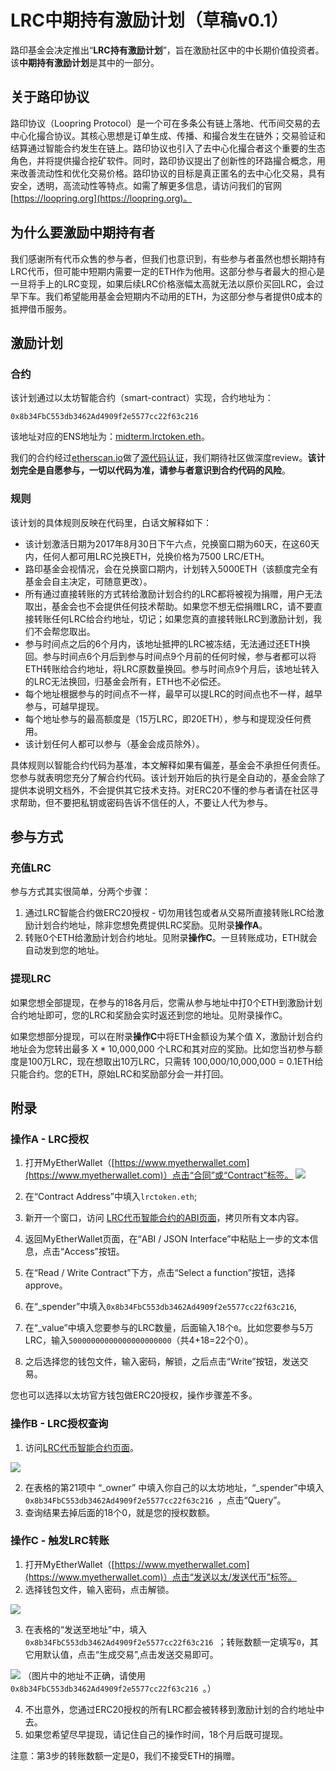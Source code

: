 # LRC中期持有激励计划（草稿v0.1）

路印基金会决定推出“**LRC持有激励计划**”，旨在激励社区中的中长期价值投资者。该**中期持有激励计划**是其中的一部分。

## 关于路印协议
路印协议（Loopring Protocol）是一个可在多条公有链上落地、代币间交易的去中心化撮合协议。其核心思想是订单生成、传播、和撮合发生在链外；交易验证和结算通过智能合约发生在链上。路印协议也引入了去中心化撮合者这个重要的生态角色，并将提供撮合挖矿软件。同时，路印协议提出了创新性的环路撮合概念，用来改善流动性和优化交易价格。路印协议的目标是真正匿名的去中心化交易，具有安全，透明，高流动性等特点。如需了解更多信息，请访问我们的官网 [https://loopring.org](https://loopring.org)。

## 为什么要激励中期持有者

我们感谢所有代币众售的参与者，但我们也意识到，有些参与者虽然也想长期持有LRC代币，但可能中短期内需要一定的ETH作为他用。这部分参与者最大的担心是一旦将手上的LRC变现，如果后续LRC价格涨幅太高就无法以原价买回LRC，会过早下车。我们希望能用基金会短期内不动用的ETH，为这部分参与者提供0成本的抵押借币服务。

## 激励计划

### 合约
该计划通过以太坊智能合约（smart-contract）实现，合约地址为：

    0x8b34FbC553db3462Ad4909f2e5577cc22f63c216

该地址对应的ENS地址为：[midterm.lrctoken.eth](https://etherscan.io/address/midterm.lrctoken.eth)。
    
我们的合约经过[etherscan.io](https://etherscan.io/address/midterm.lrctoken.eth#code)做了[源代码认证](https://etherscan.io/address/midterm.lrctoken.eth#code)，我们期待社区做深度review。**该计划完全是自愿参与，一切以代码为准，请参与者意识到合约代码的风险**。

### 规则
该计划的具体规则反映在代码里，白话文解释如下：

- 该计划激活日期为2017年8月30日下午六点，兑换窗口期为60天，在这60天内，任何人都可用LRC兑换ETH，兑换价格为7500 LRC/ETH。
- 路印基金会视情况，会在兑换窗口期内，计划转入5000ETH（该额度完全有基金会自主决定，可随意更改）。
- 所有通过直接转账的方式转给激励计划合约的LRC都将被视为捐赠，用户无法取出，基金会也不会提供任何技术帮助。如果您不想无偿捐赠LRC，请不要直接转账任何LRC给合约地址，切记；如果您真的直接转账LRC到激励计划，我们不会帮您取出。
- 参与时间点之后的6个月内，该地址抵押的LRC被冻结，无法通过还ETH换回。参与时间点6个月后到参与时间点9个月前的任何时候，参与者都可以将ETH转账给合约地址，将LRC原数量换回。参与时间点9个月后，该地址转入的LRC无法换回，归基金会所有，ETH也不必偿还。
- 每个地址根据参与的时间点不一样，最早可以提LRC的时间点也不一样，越早参与，可越早提现。
- 每个地址参与的最高额度是（15万LRC，即20ETH），参与和提现没任何费用。
- 该计划任何人都可以参与（基金会成员除外）。

具体规则以智能合约代码为基准，本文解释如果有偏差，基金会不承担任何责任。您参与就表明您充分了解合约代码。该计划开始后的执行是全自动的，基金会除了提供本说明文档外，不会提供其它技术支持。对ERC20不懂的参与者请在社区寻求帮助，但不要把私钥或密码告诉不信任的人，不要让人代为参与。

## 参与方式

### 充值LRC

参与方式其实很简单，分两个步骤：

1. 通过LRC智能合约做ERC20授权 - 切勿用钱包或者从交易所直接转账LRC给激励计划合约地址，除非您想免费提供LRC奖励。见附录**操作A**。
2. 转账0个ETH给激励计划合约地址。见附录**操作C**。一旦转账成功，ETH就会自动发到您的地址。

### 提现LRC

如果您想全部提现，在参与的18各月后，您需从参与地址中打0个ETH到激励计划合约地址即可，您的LRC和奖励会实时返还到您的地址。见附录操作C。

如果您想部分提现，可以在附录**操作C**中将ETH金额设为某个值 X，激励计划合约地址会为您转出最多 X * 10,000,000 个LRC和其对应的奖励。比如您当初参与额度是100万LRC，现在想取出10万LRC，只需转 100,000/10,000,000 = 0.1ETH给只能合约。您的ETH，原始LRC和奖励部分会一并打回。


## 附录

### 操作A - LRC授权

1. 打开MyEtherWallet（[https://www.myetherwallet.com](https://www.myetherwallet.com)）点击“合同”或“Contract”标签。
![](images/1.jpg)


2. 在“Contract Address”中填入`lrctoken.eth`;
3. 新开一个窗口，访问 [LRC代币智能合约的ABI页面](http://api.etherscan.io/api?module=contract&action=getabi&address=0xef68e7c694f40c8202821edf525de3782458639f&format=raw)，拷贝所有文本内容。
4. 返回MyEtherWallet页面，在“ABI / JSON Interface”中粘贴上一步的文本信息，点击“Access”按钮。
5. 在“Read / Write Contract”下方，点击“Select a function”按钮，选择approve。
6. 在“_spender”中填入`0x8b34FbC553db3462Ad4909f2e5577cc22f63c216`,
7. 在“_value”中填入您要参与的LRC数量，后面输入18个`0`。比如您要参与5万LRC，输入`50000000000000000000000`（共4+18=22个0）。
8. 之后选择您的钱包文件，输入密码，解锁，之后点击“Write”按钮，发送交易。

您也可以选择以太坊官方钱包做ERC20授权，操作步骤差不多。

### 操作B - LRC授权查询
1. 访问[LRC代币智能合约页面](https://etherscan.io/token/0xEF68e7C694F40c8202821eDF525dE3782458639f#readContract)。

 ![](images/2.jpg)

2. 在表格的第21项中 “_owner” 中填入你自己的以太坊地址，“_spender”中填入`0x8b34FbC553db3462Ad4909f2e5577cc22f63c216 `，点击“Query”。
3. 查询结果去掉后面的18个0，就是您的授权数额。


### 操作C - 触发LRC转账
1. 打开MyEtherWallet（[https://www.myetherwallet.com](https://www.myetherwallet.com)）点击“发送以太/发送代币”标签。
2. 选择钱包文件，输入密码，点击解锁。

 ![](images/3.jpg)
 
3. 在表格的“发送至地址”中，填入`0x8b34FbC553db3462Ad4909f2e5577cc22f63c216 `；转账数额一定填写`0`，其它用默认值，点击“生成交易”,点击发送交易即可。

 ![](images/4.jpg)
（图片中的地址不正确，请使用`0x8b34FbC553db3462Ad4909f2e5577cc22f63c216 `。）

4. 不出意外，您通过ERC20授权的所有LRC都会被转移到激励计划的合约地址中去。
5. 如果您希望尽早提现，请记住自己的操作时间，18个月后既可提现。

注意：第3步的转账数额一定是0，我们不接受ETH的捐赠。

